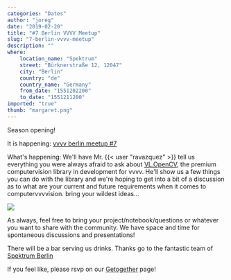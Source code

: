 ```yaml
---
categories: "Dates"
author: "joreg"
date: "2019-02-20"
title: "#7 Berlin VVVV Meetup"
slug: "7-berlin-vvvv-meetup"
description: ""
where: 
    location_name: "Spektrum"
    street: "Bürknerstraße 12, 12047"
    city: "Berlin"
    country: "de"
    country_name: "Germany"
    from_date: "1551202200"
    to_date: "1551211200"
imported: "true"
thumb: "margaret.png"
---
```



Season opening!

It is happening: [vvvv berlin meetup #7](https://gettogether.community/events/773/berlin-meetup-7/)

What's happening: 
We'll have Mr. {{< user "ravazquez" >}} tell us everything you were always afraid to ask about [VL.OpenCV](https://github.com/vvvv/VL.OpenCV), the premium computervision library in development for vvvv. He'll show us a few things you can do with the library and we're hoping to get into a bit of a discussion as to what are your current and future requirements when it comes to computervvvvision. bring your wildest ideas...

![](margaret.png)

As always, feel free to bring your project/notebook/questions or whatever you want to share with the community. We have space and time for spontaneous discussions and presentations!

There will be a bar serving us drinks. Thanks go to the fantastic team of [Spektrum Berlin](https://spektrumberlin.de/)

If you feel like, please rsvp on our [Getogether](https://gettogether.community/events/773/berlin-meetup-7/) page!